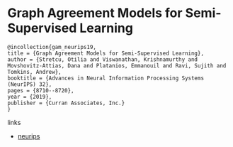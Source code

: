 # Graph Agreement Models for Semi-Supervised Learning

```
@incollection{gam_neurips19,
title = {Graph Agreement Models for Semi-Supervised Learning},
author = {Stretcu, Otilia and Viswanathan, Krishnamurthy and Movshovitz-Attias, Dana and Platanios, Emmanouil and Ravi, Sujith and Tomkins, Andrew},
booktitle = {Advances in Neural Information Processing Systems (NeurIPS) 32},
pages = {8710--8720},
year = {2019},
publisher = {Curran Associates, Inc.}
}
```

links
- [neurips](https://nips.cc/Conferences/2019/Schedule?showEvent=13925)

